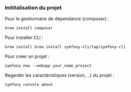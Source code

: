 ### Inititalisation du projet 

Pour le gestionnaire de dépendance (composer) :
```
brew install composer
```
Pour installer CLI :
```
brew install brew install symfony-cli/tap/symfony-cli
```
Pour créer un projet :
```
symfony new --webapp your_name_project
```
Regarder les caractéristiques (version, ..) du projet :
```
symfony console about
```